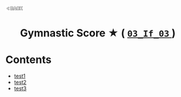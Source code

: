 <p align="left">
  <a href="../README.md">
    <img src="../../Z99-OTHERS/00-common/00-back.png" style="width:10%">
  </a>
</p>

<div align="center">
  <h1>
    Gymnastic Score ★ (
      <a href="https://drive.google.com/file/d/1p7OQvLjJEf3w8mZ927Vc2ImtmJTkadFw/view?usp=drive_link">
        <code>03_If_03</code>
      </a>
    )
  </h1>
</div>

# Contents

-   [test1]()
-   [test2]()
-   [test3]()

